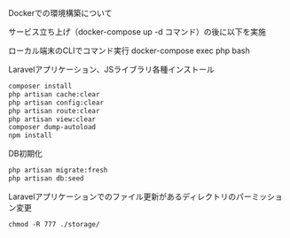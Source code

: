 Dockerでの環境構築について

サービス立ち上げ（docker-compose up -d コマンド）の後に以下を実施

ローカル端末のCLIでコマンド実行
docker-compose exec php bash

Laravelアプリケーション、JSライブラリ各種インストール
```bash
composer install
php artisan cache:clear
php artisan config:clear
php artisan route:clear
php artisan view:clear
composer dump-autoload
npm install
```

DB初期化
```bash
php artisan migrate:fresh
php artisan db:seed
```

Laravelアプリケーションでのファイル更新があるディレクトリのパーミッション変更
```
chmod -R 777 ./storage/
```